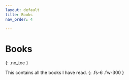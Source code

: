 ```yaml
---
layout: default
title: Books
nav_order: 4

---
```


# Books
{: .no_toc }

This contains all the books I have read.
{: .fs-6 .fw-300 }
